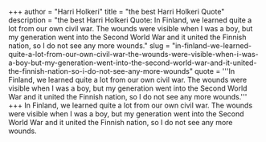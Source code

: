 +++
author = "Harri Holkeri"
title = "the best Harri Holkeri Quote"
description = "the best Harri Holkeri Quote: In Finland, we learned quite a lot from our own civil war. The wounds were visible when I was a boy, but my generation went into the Second World War and it united the Finnish nation, so I do not see any more wounds."
slug = "in-finland-we-learned-quite-a-lot-from-our-own-civil-war-the-wounds-were-visible-when-i-was-a-boy-but-my-generation-went-into-the-second-world-war-and-it-united-the-finnish-nation-so-i-do-not-see-any-more-wounds"
quote = '''In Finland, we learned quite a lot from our own civil war. The wounds were visible when I was a boy, but my generation went into the Second World War and it united the Finnish nation, so I do not see any more wounds.'''
+++
In Finland, we learned quite a lot from our own civil war. The wounds were visible when I was a boy, but my generation went into the Second World War and it united the Finnish nation, so I do not see any more wounds.
